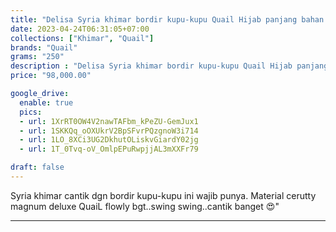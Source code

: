 ```yaml
---
title: "Delisa Syria khimar bordir kupu-kupu Quail Hijab panjang bahan ceruty magnum"
date: 2023-04-24T06:31:05+07:00
collections: ["Khimar", "Quail"]
brands: "Quail"
grams: "250"
description : "Delisa Syria khimar bordir kupu-kupu Quail Hijab panjang bahan ceruty magnum"
price: "98,000.00"

google_drive:
  enable: true
  pics:
  - url: 1XrRT0OW4V2nawTAFbm_kPeZU-GemJux1
  - url: 1SKKQq_oOXUkrV2BpSFvrPQzgnoW3i714
  - url: 1LO_8XCi3UG2DkhutOLiskvGiardY02jg
  - url: 1T_0Tvq-oV_OmlpEPuRwpjjAL3mXXFr79

draft: false
---
```


Syria khimar cantik dgn bordir kupu-kupu ini wajib punya. Material cerutty magnum deluxe QuaiL flowly  bgt..swing swing..cantik banget 😍"

___________      
  
